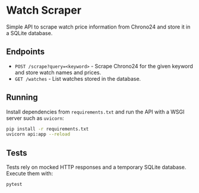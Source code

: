 # Watch Scraper

Simple API to scrape watch price information from Chrono24 and store it in a SQLite database.

## Endpoints

* `POST /scrape?query=<keyword>` - Scrape Chrono24 for the given keyword and store watch names and prices.
* `GET /watches` - List watches stored in the database.

## Running

Install dependencies from `requirements.txt` and run the API with a WSGI server such as `uvicorn`:

```bash
pip install -r requirements.txt
uvicorn api:app --reload
```

## Tests

Tests rely on mocked HTTP responses and a temporary SQLite database. Execute them with:

```bash
pytest
```
